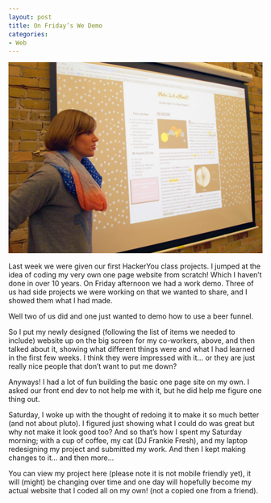 ```yaml
---
layout: post
title: On Friday’s We Demo
categories: 
- Web
---
```


<img class="header-img" src="../images/blog-images/me-demoing.jpeg">

Last week we were given our first HackerYou class projects. I jumped at the idea of coding my very own one page website from scratch! Which I haven’t done in over 10 years. On Friday afternoon we had a work demo. Three of us had side projects we were working on that we wanted to share, and I showed them what I had made.

<span class="standout">Well two of us did and one just wanted to demo how to use a beer funnel.</span>

So I put my newly designed (following the list of items we needed to include) website up on the big screen for my co-workers, above, and then talked about it, showing what different things were and what I had learned in the first few weeks. I think they were impressed with it… or they are just really nice people that don’t want to put me down?

Anyways! I had a lot of fun building the basic one page site on my own. I asked our front end dev to not help me with it, but he did help me figure one thing out.

Saturday, I woke up with the thought of redoing it to make it so much better (and not about pluto). I figured just showing what I could do was great but why not make it look good too? And so that’s how I spent my Saturday morning; with a cup of coffee, my cat (DJ Frankie Fresh), and my laptop redesigning my project and submitted my work. And then I kept making changes to it… and then more…

You can view my project here (please note it is not mobile friendly yet), it will (might) be changing over time and one day will hopefully become my actual website that I coded all on my own! (not a copied one from a friend).